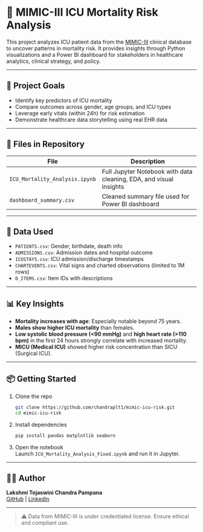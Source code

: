 
# 🏥 MIMIC-III ICU Mortality Risk Analysis

This project analyzes ICU patient data from the [MIMIC-III](https://physionet.org/content/mimiciii/1.4/) clinical database to uncover patterns in mortality risk. It provides insights through Python visualizations and a Power BI dashboard for stakeholders in healthcare analytics, clinical strategy, and policy.

---

## 📌 Project Goals

- Identify key predictors of ICU mortality
- Compare outcomes across gender, age groups, and ICU types
- Leverage early vitals (within 24h) for risk estimation
- Demonstrate healthcare data storytelling using real EHR data

---

## 📂 Files in Repository

| File | Description |
|------|-------------|
| `ICU_Mortality_Analysis.ipynb` | Full Jupyter Notebook with data cleaning, EDA, and visual insights |
| `dashboard_summary.csv` | Cleaned summary file used for Power BI dashboard |

---

## 🧪 Data Used

- `PATIENTS.csv`: Gender, birthdate, death info
- `ADMISSIONS.csv`: Admission dates and hospital outcome
- `ICUSTAYS.csv`: ICU admission/discharge timestamps
- `CHARTEVENTS.csv`: Vital signs and charted observations (limited to 1M rows)
- `D_ITEMS.csv`: Item IDs with descriptions

---

## 📊 Key Insights

- **Mortality increases with age**: Especially notable beyond 75 years.
- **Males show higher ICU mortality** than females.
- **Low systolic blood pressure (<90 mmHg)** and **high heart rate (>110 bpm)** in the first 24 hours strongly correlate with increased mortality.
- **MICU (Medical ICU)** showed higher risk concentration than SICU (Surgical ICU).

---


## 📦 Getting Started

1. Clone the repo  
   ```bash
   git clone https://github.com/chandraplt1/mimic-icu-risk.git
   cd mimic-icu-risk
   ```

2. Install dependencies  
   ```bash
   pip install pandas matplotlib seaborn
   ```

3. Open the notebook  
   Launch `ICU_Mortality_Analysis_Fixed.ipynb` and run it in Jupyter.

---


## 👩‍💻 Author

**Lakshmi Tejaswini Chandra Pampana**  
[GitHub](https://github.com/chandraplt1) | [LinkedIn](https://www.linkedin.com/in/chandraplt)

---

> ⚠️ Data from MIMIC-III is under credentialed license. Ensure ethical and compliant use.
